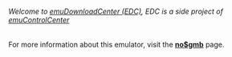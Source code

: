###### Welcome to [emuDownloadCenter (EDC)](https://github.com/PhoenixInteractiveNL/emuDownloadCenter/wiki/), EDC is a side project of [emuControlCenter](https://github.com/PhoenixInteractiveNL/emuControlCenter/wiki/)

For more information about this emulator, visit the [**no$gmb**](https://github.com/PhoenixInteractiveNL/emuDownloadCenter/wiki/Emulator-nogmb#menu) page.
